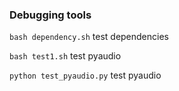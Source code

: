 ### Debugging tools

`bash dependency.sh` test dependencies

`bash test1.sh` test pyaudio

`python test_pyaudio.py` test pyaudio
